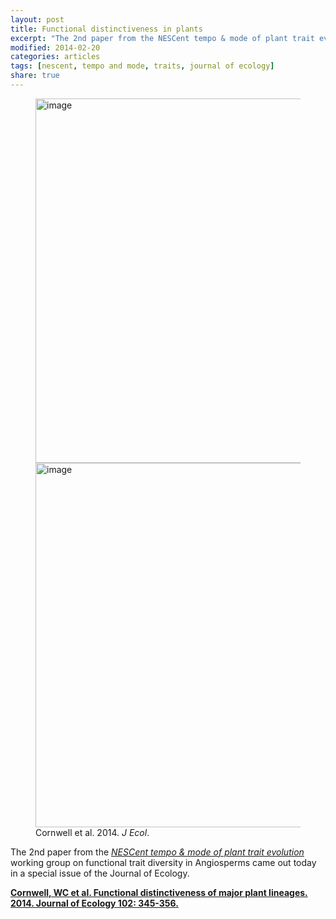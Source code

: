 ```yaml
---
layout: post
title: Functional distinctiveness in plants
excerpt: "The 2nd paper from the NESCent tempo & mode of plant trait evolution group."
modified: 2014-02-20
categories: articles
tags: [nescent, tempo and mode, traits, journal of ecology]
share: true
---
```

<figure class="half">
	<a href="{{ site.url }}/images/functional-distinctiveness.jpg"><img src="{{ site.url }}/images/functional-distinctiveness.jpg" alt="image" width="500" height="583"></a>
	<a href="{{ site.url }}/images/J-Ecol-cover.jpg"><img src="{{ site.url }}/images/J-Ecol-cover.jpg" alt="image" width="445" height="583"></a>
	<figcaption>Cornwell et al. 2014. <i>J Ecol</i>.</figcaption>
</figure>

The 2nd paper from the [*NESCent tempo & mode of plant trait evolution*](https://www.nescent.org/science/awards_summary.php?id=269) working group on functional trait diversity in Angiosperms came out today in a special issue of the Journal of Ecology.

[**Cornwell, WC et al. Functional distinctiveness of major plant lineages. 2014. Journal of Ecology 102: 345-356.**](http://onlinelibrary.wiley.com/doi/10.1111/1365-2745.12208/abstract)

